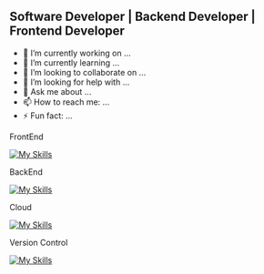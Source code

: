 ## Software Developer | Backend Developer | Frontend Developer 

<!-- **layalarosa/layalarosa** is a ✨ _special_ ✨ repository because its `README.md` (this file) appears on your GitHub profile. -->

- 🔭 I’m currently working on ...
- 🌱 I’m currently learning ...
- 👯 I’m looking to collaborate on ...
- 🤔 I’m looking for help with ...
- 💬 Ask me about ...
- 📫 How to reach me: ...
- ⚡ Fun fact: ...

FrontEnd

[![My Skills](https://skillicons.dev/icons?i=js,html,css,bootstrap,angular,typescript,codepen)](https://skillicons.dev)

BackEnd

[![My Skills](https://skillicons.dev/icons?i=cs,dotnet)](https://skillicons.dev)

Cloud

[![My Skills](https://skillicons.dev/icons?i=azure)](https://skillicons.dev)

Version Control 

[![My Skills](https://skillicons.dev/icons?i=git,github,bitbucket)](https://skillicons.dev)
